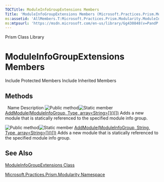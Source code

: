 ```yaml
---
TOCTitle: ModuleInfoGroupExtensions Members
Title: 'ModuleInfoGroupExtensions Members (Microsoft.Practices.Prism.Modularity)'
ms:assetid: 'AllMembers.T:Microsoft.Practices.Prism.Modularity.ModuleInfoGroupExtensions'
ms:mtpsurl: 'https://msdn.microsoft.com/en-us/library/Gg430848(v=PandP.50)'
---
```


Prism Class Library

ModuleInfoGroupExtensions Members
=================================

Include Protected Members
Include Inherited Members

Methods
-------

<span id="methodTableToggle"></span>
 
Name
Description
![](https://msdn.microsoft.com/en-us/Gg430848.pubmethod(en-us,PandP.50).gif "Public method")![](https://msdn.microsoft.com/en-us/Gg430848.static(en-us,PandP.50).gif "Static member")
[AddModule(ModuleInfoGroup, Type, array&lt;String&gt;\[\]()\[\])](https://msdn.microsoft.com/m:microsoft.practices.prism.modularity.moduleinfogroupextensions.addmodule(microsoft.practices.prism.modularity.moduleinfogroup%2csystem.type%2csystem.string%5b%5d))
Adds a new module that is statically referenced to the specified module info group.

![](https://msdn.microsoft.com/en-us/Gg430848.pubmethod(en-us,PandP.50).gif "Public method")![](https://msdn.microsoft.com/en-us/Gg430848.static(en-us,PandP.50).gif "Static member")
[AddModule(ModuleInfoGroup, String, Type, array&lt;String&gt;\[\]()\[\])](https://msdn.microsoft.com/m:microsoft.practices.prism.modularity.moduleinfogroupextensions.addmodule(microsoft.practices.prism.modularity.moduleinfogroup%2csystem.string%2csystem.type%2csystem.string%5b%5d))
Adds a new module that is statically referenced to the specified module info group.

See Also
--------

<span id="seeAlsoToggle"></span>
[ModuleInfoGroupExtensions Class](https://msdn.microsoft.com/t:microsoft.practices.prism.modularity.moduleinfogroupextensions)

[Microsoft.Practices.Prism.Modularity Namespace](https://msdn.microsoft.com/n:microsoft.practices.prism.modularity)
